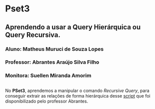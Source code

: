 # Pset3

## Aprendendo a usar a Query Hierárquica ou Query Recursiva.

### Aluno: Matheus Muruci de Souza Lopes

### Professor: Abrantes Araújo Silva Filho

### Monitora: Suellen Miranda Amorim

##

No **PSet3**, aprendemos a manipular o comando *Recursive Query*, para conseguir extrair as relações de forma hierárquica desse 
[script](https://github.com/Matheusmslopes/uvv_bd_1_cc1m/blob/main/Pset3/ScriptUtilizado.sql) 
que foi disponibilizado pelo professor Abrantes.
